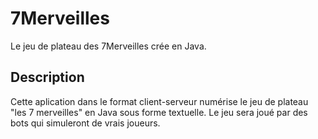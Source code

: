 ﻿# 7Merveilles
Le jeu de plateau des 7Merveilles crée en Java.

## Description
Cette aplication dans le format client-serveur numérise le jeu de plateau "les 7 merveilles" en Java sous forme textuelle.
Le jeu sera joué par des bots qui simuleront de vrais joueurs.